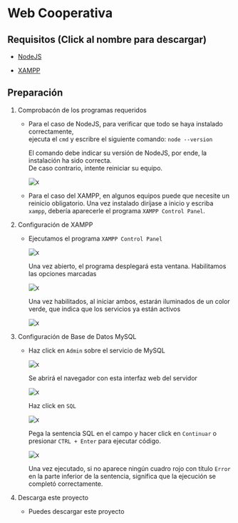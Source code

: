 # Web Cooperativa
## Requisitos (Click al nombre para descargar)
- [NodeJS](https://nodejs.org/en/download/current)

- [XAMPP](https://www.apachefriends.org/es/index.html)

## Preparación

1. Comprobacón de los programas requeridos
   - Para el caso de NodeJS, para verificar que todo se haya instalado correctamente,  
     ejecuta el `cmd` y escribre el siguiente comando: `node --version`
       
     El comando debe indicar su versión de NodeJS, por ende, la instalación ha sido correcta.  
     De caso contrario, intente reiniciar su equipo.
       
     ![x](https://cdn.discordapp.com/attachments/1222793105183346790/1222793118424760323/image.png?ex=661781d5&is=66050cd5&hm=8aad7ae2e2a66ce10cd11eca2ffd8395bc8df706d2df0631dc9ff62c6c8cd852&)

   - Para el caso del XAMPP, en algunos equipos puede que necesite un reinicio obligatorio.
     Una vez instalado diríjase a inicio y escriba `xampp`, debería aparecerle el programa `XAMPP Control Panel`.
       
2. Configuración de XAMPP
     - Ejecutamos el programa `XAMPP Control Panel`  

       ![x](https://cdn.discordapp.com/attachments/1222793105183346790/1222794701955010570/image.png?ex=6617834f&is=66050e4f&hm=242521244e239e26dccf63c0f4a518a1a8978598ea4aca5094233838290bc1bb&)

       Una vez abierto, el programa desplegará esta ventana. Habilitamos las opciones marcadas

       ![x](https://cdn.discordapp.com/attachments/1222793105183346790/1222795903870566470/image.png?ex=6617846d&is=66050f6d&hm=bfa601a5ff66f7ce69410e664eaececf69d95d5d9409f61052a986cb8a0b7c5e&)

       Una vez habilitados, al iniciar ambos, estarán iluminados de un color verde, que indica que los servicios ya están activos

       ![x](https://cdn.discordapp.com/attachments/1222793105183346790/1222796256154226698/image.png?ex=661784c1&is=66050fc1&hm=e5cd562cba6ec34368c3bd9c3e2caa283c9c82c7418cdc3eb96e03c1a776c403&)

3. Configuración de Base de Datos MySQL
   - Haz click en `Admin` sobre el servicio de MySQL
      
     ![x](https://cdn.discordapp.com/attachments/1222793105183346790/1222798564510662677/image.png?ex=661786e8&is=660511e8&hm=42564b8d31902529caf8919ef81c762e97e425419f9727f93acba0b388d12671&)

     Se abrirá el navegador con esta interfaz web del servidor

     ![x](https://cdn.discordapp.com/attachments/1222793105183346790/1222799466340548618/image.png?ex=661787bf&is=660512bf&hm=38b92a5bfe880f3c70bc1eab012c52904769b79fe9eba32d3c016b37871e6dbb&)

     Haz click en `SQL`

     ![x](https://cdn.discordapp.com/attachments/1222793105183346790/1222799624969130014/image.png?ex=661787e5&is=660512e5&hm=3909ad440c3be9e39824cfd4587a32a363c442cb01c8b5d9d75220374eb0c77c&)

     Pega la sentencia SQL en el campo y hacer click en `Continuar` o presionar `CTRL + Enter` para ejecutar código.

     ![x](https://cdn.discordapp.com/attachments/1222793105183346790/1222801286856970281/image.png?ex=66178971&is=66051471&hm=94b92412bdf7143881d2c121c06a2fba4b10d58bd1d55fef1f3d9fa5d4c79f0f&)

     Una vez ejecutado, si no aparece ningún cuadro rojo con título `Error` en la parte inferior de la sentencia, significa que la ejecución se completó correctamente.

4. Descarga este proyecto
   - Puedes descargar este proyecto 
   
